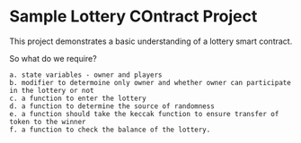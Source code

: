 # Sample Lottery COntract Project

This project demonstrates a basic understanding of a lottery smart contract.

So what do we require?

    a. state variables - owner and players
    b. modifier to determoine only owner and whether owner can participate in the lottery or not
    c. a function to enter the lottery
    d. a function to determine the source of randomness
    e. a function should take the keccak function to ensure transfer of token to the winner
    f. a function to check the balance of the lottery.

